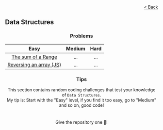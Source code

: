 [<p align="right">< Back</p>](../../README.md)

<h2>Data Structures</h2>

<h3 align="center">Problems</h3>

<div align="center">

| Easy 	| Medium 	| Hard 	|
|:---:	|:---:	|:---:	|
| [The sum of a Range](./the-sum-of-a-range/problem.md)	| ... 	| ... 	|
| [Reversing an array (JS)](./reversing-an-array/problem.md) 	| ... 	| ... 	|

</div>

<h3 align="center">Tips</h3>

<p align="center">This section contains random coding challenges that test your knowledge of <code>Data Structures</code>.<br> My tip is: Start with the "Easy" level, if you find it too easy, go to "Medium" and so on, good code!</p>

#

<p align="center">Give the repository one 🌟!<p>

